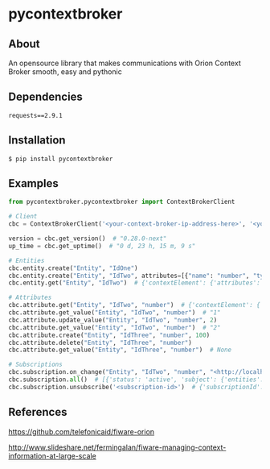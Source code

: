 # pycontextbroker

## About

An opensource library that makes communications with Orion Context Broker smooth, easy and pythonic

## Dependencies

```
requests==2.9.1
```

## Installation

```
$ pip install pycontextbroker
```

## Examples

```python
from pycontextbroker.pycontextbroker import ContextBrokerClient

# Client
cbc = ContextBrokerClient('<your-context-broker-ip-address-here>', '<your-context-broker-port-here>')

version = cbc.get_version()  # "0.28.0-next"
up_time = cbc.get_uptime()  # "0 d, 23 h, 15 m, 9 s"

# Entities
cbc.entity.create("Entity", "IdOne")
cbc.entity.create("Entity", "IdTwo", attributes=[{"name": "number", "type": "integer", "value": "1"}])
cbc.entity.get("Entity", "IdTwo")  # {'contextElement': {'attributes': [{'value': '1', 'type': 'integer', 'name': 'number'}, {'value': '1', 'type': 'integer', 'name': 'number'}], 'isPattern': 'false', 'id': 'test_search_2', 'type': 'TestSearch'}, 'statusCode': {'code': '200', 'reasonPhrase': 'OK'}}

# Attributes
cbc.attribute.get("Entity", "IdTwo", "number")  # {'contextElement': {'isPattern': 'false', 'type': 'Entity', 'attributes': [{'type': 'integer', 'name': 'number', 'value': '1'}], 'id': 'IdTwo'}, 'statusCode': {'code': '200', 'reasonPhrase': 'OK'}}
cbc.attribute.get_value("Entity", "IdTwo", "number")  # "1"
cbc.attribute.update_value("Entity", "IdTwo", "number", 2)
cbc.attribute.get_value("Entity", "IdTwo", "number")  # "2"
cbc.attribute.create("Entity", "IdThree", "number", 100)
cbc.attribute.delete("Entity", "IdThree", "number")
cbc.attribute.get_value("Entity", "IdThree", "number")  # None

# Subscriptions
cbc.subscription.on_change("Entity", "IdTwo", "number", "<http://localhost:3030/i_am_listening_at_cb_here>")
cbc.subscription.all()  # [{'status': 'active', 'subject': {'entities': [{'type': 'TestSearch', 'idPattern': '', 'id': 'test_search_1'}], 'condition': {'expression': {'geometry': '', 'georel': '', 'coords': '', 'q': ''}, 'attributes': ['number']}}, 'expires': '2016-06-2...
cbc.subscription.unsubscribe('<subscription-id>')  # {'subscriptionId': '<subscription-id>', 'statusCode': {'code': '200', 'reasonPhrase': 'OK'}}
```

## References

https://github.com/telefonicaid/fiware-orion

http://www.slideshare.net/fermingalan/fiware-managing-context-information-at-large-scale
